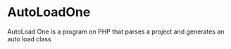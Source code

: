 # AutoLoadOne
AutoLoad One is a program on PHP that parses a project and generates an auto load class
